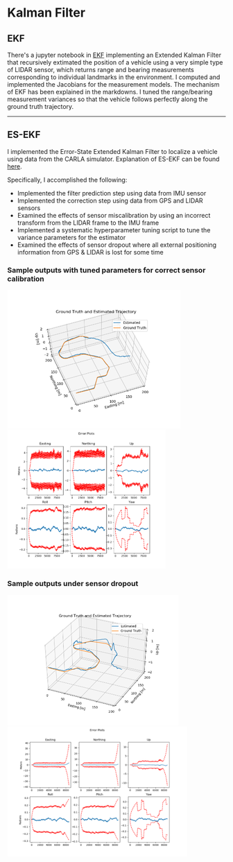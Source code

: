 # Kalman Filter
## EKF
There's a jupyter notebook in [EKF](EKF) implementing an Extended Kalman Filter that recursively extimated the position of a vehicle using a very simple type of LIDAR sensor, which returns range and bearing measurements corresponding to individual landmarks in the environment. I computed and implemented the Jacobians for the measurement models. The mechanism of EKF has been explained in the markdowns. I tuned the range/bearing measurement variances so that the vehicle follows perfectly along the ground truth trajectory.

- - - -
## ES-EKF
I implemented the Error-State Extended Kalman Filter to localize a vehicle using data from the CARLA simulator. Explanation of ES-EKF can be found [here](ES-EKF/EKF%20FOR%20VEHICULAR%20STATE.pdf).

Specifically, I accomplished the following:
- Implemented the filter prediction step using data from IMU sensor
- Implemented the correction step using data from GPS and LIDAR sensors
- Examined the effects of sensor miscalibration by using an incorrect transform from the LIDAR frame to the IMU frame
- Implemented a systematic hyperparameter tuning script to tune the variance parameters for the estimator
- Examined the effects of sensor dropout where all external positioning information from GPS & LIDAR is lost for some time

### Sample outputs with tuned parameters for correct sensor calibration

<img src="https://github.com/Geniussh/Self-Driving-Car-Projects/blob/main/Demo%20Images/ES-EKF1.png" width="400px"><img src="https://github.com/Geniussh/Self-Driving-Car-Projects/blob/main/Demo%20Images/ES-EKF2.png" width="365px">

### Sample outputs under sensor dropout
<img src="https://github.com/Geniussh/Self-Driving-Car-Projects/blob/main/Demo%20Images/ES-EKF3.png" height="300px"><img src="https://github.com/Geniussh/Self-Driving-Car-Projects/blob/main/Demo%20Images/ES-EKF4.png" height="300px">
